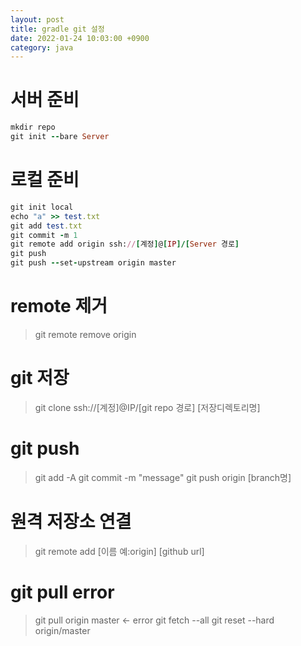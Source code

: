 ```yaml
---
layout: post
title: gradle git 설정
date: 2022-01-24 10:03:00 +0900
category: java
---
```

# 서버 준비
```ruby
mkdir repo
git init --bare Server
```

# 로컬 준비
```ruby
git init local
echo "a" >> test.txt
git add test.txt
git commit -m 1
git remote add origin ssh://[계정]@[IP]/[Server 경로]
git push
git push --set-upstream origin master
```

# remote 제거
>git remote remove origin

# git 저장
>git clone ssh://[계정]@IP/[git repo 경로] [저장디렉토리명]


# git push
> git add -A
> git commit -m "message"
> git push origin [branch명]


# 원격 저장소 연결
> git remote add [이름 예:origin] [github url]


# git pull error
> git pull origin master <- error
> git fetch --all
> git reset --hard origin/master